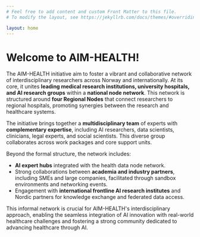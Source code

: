 ```yaml
---
# Feel free to add content and custom Front Matter to this file.
# To modify the layout, see https://jekyllrb.com/docs/themes/#overriding-theme-defaults

layout: home
---
```

# Welcome to AIM-HEALTH!

The AIM-HEALTH initiative aim to foster a vibrant and collaborative network of interdisciplinary researchers across Norway and internationally.
At its core, it unites **leading medical research institutions, university hospitals, and AI research groups** within a **national node network**.
This network is structured around **four Regional Nodes** that connect researchers to regional hospitals, promoting synergies between the research and healthcare systems.

The initiative brings together a **multidisciplinary team** of experts with **complementary expertise**, including AI researchers, data scientists, clinicians, legal experts, and social scientists.
This diverse group collaborates across work packages and core support units.

Beyond the formal structure, the network includes:

*   **AI expert hubs** integrated with the health data node network.
*   Strong collaborations between **academia and industry partners**, including SMEs and large companies, facilitated through sandbox environments and networking events.
*   Engagement with **international frontline AI research institutes** and Nordic partners for knowledge exchange and federated data access.

This informal network is crucial for AIM-HEALTH's interdisciplinary approach, enabling the seamless integration of AI innovation with real-world healthcare challenges and fostering a strong community dedicated to advancing healthcare through AI.

